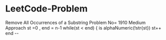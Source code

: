 # LeetCode-Problem
Remove All Occurrences of a Substring  Problem No= 1910  Medium Approach  st =0 , end = n-1 while(st &lt; end) { is alphaNumeric(!str{st})  st++ end --
